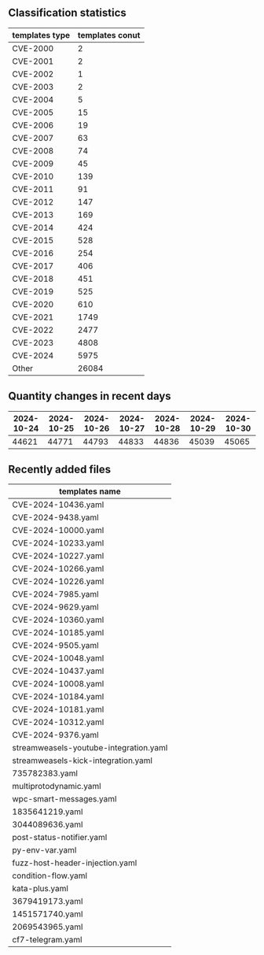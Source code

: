 ## Classification statistics
| templates type | templates conut | 
| --- | --- |
| CVE-2000 | 2 |
| CVE-2001 | 2 |
| CVE-2002 | 1 |
| CVE-2003 | 2 |
| CVE-2004 | 5 |
| CVE-2005 | 15 |
| CVE-2006 | 19 |
| CVE-2007 | 63 |
| CVE-2008 | 74 |
| CVE-2009 | 45 |
| CVE-2010 | 139 |
| CVE-2011 | 91 |
| CVE-2012 | 147 |
| CVE-2013 | 169 |
| CVE-2014 | 424 |
| CVE-2015 | 528 |
| CVE-2016 | 254 |
| CVE-2017 | 406 |
| CVE-2018 | 451 |
| CVE-2019 | 525 |
| CVE-2020 | 610 |
| CVE-2021 | 1749 |
| CVE-2022 | 2477 |
| CVE-2023 | 4808 |
| CVE-2024 | 5975 |
| Other | 26084 |
## Quantity changes in recent days
|2024-10-24 | 2024-10-25 | 2024-10-26 | 2024-10-27 | 2024-10-28 | 2024-10-29 | 2024-10-30|
|--- | ------ | ------ | ------ | ------ | ------ | ---|
|44621 | 44771 | 44793 | 44833 | 44836 | 45039 | 45065|
## Recently added files
| templates name | 
| --- |
| CVE-2024-10436.yaml |
| CVE-2024-9438.yaml |
| CVE-2024-10000.yaml |
| CVE-2024-10233.yaml |
| CVE-2024-10227.yaml |
| CVE-2024-10266.yaml |
| CVE-2024-10226.yaml |
| CVE-2024-7985.yaml |
| CVE-2024-9629.yaml |
| CVE-2024-10360.yaml |
| CVE-2024-10185.yaml |
| CVE-2024-9505.yaml |
| CVE-2024-10048.yaml |
| CVE-2024-10437.yaml |
| CVE-2024-10008.yaml |
| CVE-2024-10184.yaml |
| CVE-2024-10181.yaml |
| CVE-2024-10312.yaml |
| CVE-2024-9376.yaml |
| streamweasels-youtube-integration.yaml |
| streamweasels-kick-integration.yaml |
| 735782383.yaml |
| multiprotodynamic.yaml |
| wpc-smart-messages.yaml |
| 1835641219.yaml |
| 3044089636.yaml |
| post-status-notifier.yaml |
| py-env-var.yaml |
| fuzz-host-header-injection.yaml |
| condition-flow.yaml |
| kata-plus.yaml |
| 3679419173.yaml |
| 1451571740.yaml |
| 2069543965.yaml |
| cf7-telegram.yaml |
